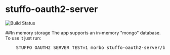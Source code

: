 stuffo-oauth2-server
====================

![Build Status](https://travis-ci.org/marghidanu/stuffo-oauth2-server.svg)

##In memory storage
The app supports an in-memory "mongo" database. To use it just run: 

<pre>
    STUFFO_OAUTH2_SERVER_TEST=1 morbo stuffo-oauth2-server/bin/stuffo-oauth2-server.pl
</pre>
